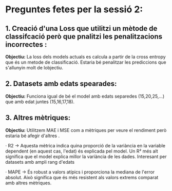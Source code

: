 # Preguntes fetes per la sessió 2:

## 1. Creació d'una Loss que utilitzi un mètode de classifcació però que pnalitzi les penalitzacions incorrectes :

**Objectiu:** La loss dels models actuals es calcula a partir de la cross entropy que és un metode de classificació. Estaria bé penalitzar les prediccions que s'allunyin molt de lobjectiu.

## 2. Datasets amb edats spearades:

**Objectiu:** Funciona igual de bé el model amb edats separedes (15,20,25,...) que amb edat juntes (15,16,17,18).

## 3. Altres mètriques:

**Objectiu:** Utilitzem MAE i MSE com a mètriques per veure el rendiment però estaria bé afegir d'altres .

· R2 -> Aquesta mètrica indica quina proporció de la variància en la variable dependent (en aquest cas, l'edat) és explicada pel model. Un R² més alt significa que el model explica millor la variància de les dades. Interesant per datasets amb ampli rang d'edats

· MAPE -> És robust a valors atípics i proporciona la mediana de l'error absolut. Això significa que és més resistent als valors extrems comparat amb altres mètriques.


